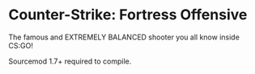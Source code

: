 # Counter-Strike: Fortress Offensive
The famous and EXTREMELY BALANCED shooter you all know inside CS:GO!

Sourcemod 1.7+ required to compile.
